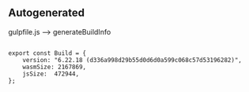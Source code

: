 



Autogenerated
-------------








gulpfile.js --> generateBuildInfo


  

```

export const Build = {
    version: "6.22.18 (d336a998d29b55d0d6d0a599c068c57d53196282)",
    wasmSize: 2167869,
    jsSize:  472944,
};


```





